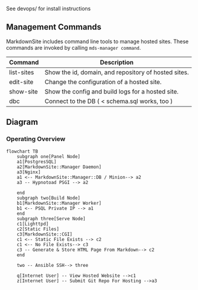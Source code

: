 See devops/ for install instructions


## Management Commands

MarkdownSite includes command line tools to manage hosted sites.  These commands are invoked by calling `mds-manager command`.

| Command    | Description                                          |
| ---------- | ---------------------------------------------------- |
| list-sites | Show the id, domain, and repository of hosted sites. |
| edit-site  | Change the configuration of a hosted site.           |
| show-site  | Show the config and build logs for a hosted site.    |
| dbc        | Connect to the DB ( < schema.sql works, too )        |


## Diagram

### Operating Overview

```mermaid
flowchart TB
    subgraph one[Panel Node]
    a1[PostgresSQL]
    a2[MarkdownSite::Manager Daemon]
    a3[Nginx]
    a1 <-- MarkdownSite::Manager::DB / Minion--> a2
    a3 -- Hypnotoad PSGI --> a2

    end
    subgraph two[Build Node]
    b1[MarkdownSite::Manager Worker]
    b1 <-- PSQL Private IP --> a1
    end
    subgraph three[Serve Node]
    c1[Lighttpd]
    c2[Static Files]
    c3[MarkdownSite::CGI]
    c1 <-- Static File Exists --> c2
    c1 <-- No File Exists--> c3
    c3 -- Generate & Store HTML Page From Markdown--> c2
    end

    two -- Ansible SSH--> three

    q[Internet User] -- View Hosted Website -->c1
    z[Internet User] -- Submit Git Repo For Hosting -->a3
```




